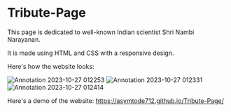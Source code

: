# Tribute-Page
This page is dedicated to well-known Indian scientist Shri Nambi Narayanan.

It is made using HTML and CSS with a responsive design.

Here's how the website looks:

![Annotation 2023-10-27 012253](https://github.com/Asymtode712/Tribute-Page/assets/115717746/1253a3c1-2ba7-40d4-a857-4dc7e6dc3eb6)
![Annotation 2023-10-27 012331](https://github.com/Asymtode712/Tribute-Page/assets/115717746/f84455a9-451c-473e-a66a-06dfc5d73245)
![Annotation 2023-10-27 012414](https://github.com/Asymtode712/Tribute-Page/assets/115717746/c6461ff4-3e92-46e6-bbfc-43a57fca77b7)

Here's a demo of the website:
https://asymtode712.github.io/Tribute-Page/

